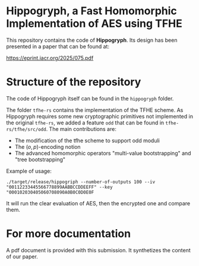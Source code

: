 # Hippogryph, a Fast Homomorphic Implementation of AES using TFHE

This repository contains the code of **Hippogryph**. Its design has been presented in a paper that can be found at:

https://eprint.iacr.org/2025/075.pdf



# Structure of the repository


The code of Hippogryph itself can be found in the `hippogryph` folder.


The folder `tfhe-rs` contains the implementation of the TFHE scheme. As Hippogryph requires some new cryptographic primitives not implemented in the original `tfhe-rs`, we added a feature `odd` that can be found in `tfhe-rs/tfhe/src/odd`. The main contributions are:

- The modification of the tfhe scheme to support odd moduli
- The $(o, p)$-encoding notion
- The advanced homomorphic operators "multi-value bootstrapping" and "tree bootstrapping"

Example of usage:


```
./target/release/hippogriph --number-of-outputs 100 --iv "00112233445566778899AABBCCDDEEFF" --key "000102030405060708090A0B0C0D0E0F
```

It will run the clear evaluation of AES, then the encrypted one and compare them.

# For more documentation

A pdf document is provided with this submission. It synthetizes the content of our paper.